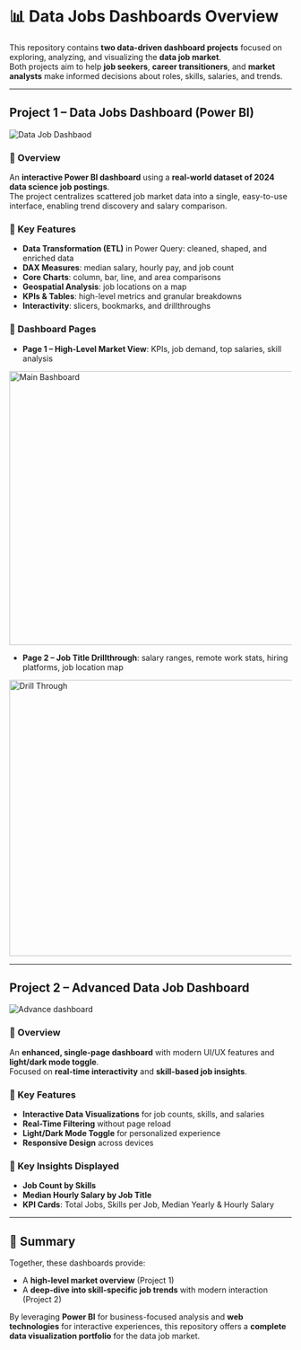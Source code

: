 # 📊 Data Jobs Dashboards Overview

This repository contains **two data-driven dashboard projects** focused on exploring, analyzing, and visualizing the **data job market**.  
Both projects aim to help **job seekers**, **career transitioners**, and **market analysts** make informed decisions about roles, skills, salaries, and trends.

---

## **Project 1 – Data Jobs Dashboard (Power BI)**
![Data Job Dashbaod](https://github.com/user-attachments/assets/f534a7b4-16e1-4cf8-aa3f-623fb5056394)


### 📌 Overview

An **interactive Power BI dashboard** using a **real-world dataset of 2024 data science job postings**.  
The project centralizes scattered job market data into a single, easy-to-use interface, enabling trend discovery and salary comparison.

### 🔹 Key Features
- **Data Transformation (ETL)** in Power Query: cleaned, shaped, and enriched data
- **DAX Measures**: median salary, hourly pay, and job count
- **Core Charts**: column, bar, line, and area comparisons
- **Geospatial Analysis**: job locations on a map
- **KPIs & Tables**: high-level metrics and granular breakdowns
- **Interactivity**: slicers, bookmarks, and drillthroughs

### 📍 Dashboard Pages
- **Page 1 – High-Level Market View**: KPIs, job demand, top salaries, skill analysis

<img width="925" height="488" alt="Main Bashboard" src="https://github.com/user-attachments/assets/38073efd-18b7-436a-8108-4bfd19dbf9e5" />

- **Page 2 – Job Title Drillthrough**: salary ranges, remote work stats, hiring platforms, job location map
<img width="922" height="492" alt="Drill Through" src="https://github.com/user-attachments/assets/5b49bf70-34bf-4389-9559-2d1ccf299bdf" />

---

## **Project 2 – Advanced Data Job Dashboard**
![Advance dashboard](https://github.com/user-attachments/assets/c56a0c6e-e881-4fc9-afaa-5af0d66eaf00)

### 📌 Overview
An **enhanced, single-page dashboard** with modern UI/UX features and **light/dark mode toggle**.  
Focused on **real-time interactivity** and **skill-based job insights**.

### 🔹 Key Features
- **Interactive Data Visualizations** for job counts, skills, and salaries
- **Real-Time Filtering** without page reload
- **Light/Dark Mode Toggle** for personalized experience
- **Responsive Design** across devices

### 📍 Key Insights Displayed
- **Job Count by Skills**
- **Median Hourly Salary by Job Title**
- **KPI Cards**: Total Jobs, Skills per Job, Median Yearly & Hourly Salary

---

## 🎯 Summary
Together, these dashboards provide:
- A **high-level market overview** (Project 1)  
- A **deep-dive into skill-specific job trends** with modern interaction (Project 2)  

By leveraging **Power BI** for business-focused analysis and **web technologies** for interactive experiences, this repository offers a **complete data visualization portfolio** for the data job market.
